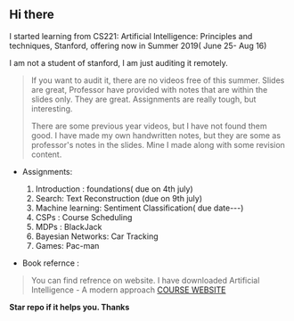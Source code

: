 ## Hi there
I started learning from CS221:  Artificial Intelligence: Principles and techniques, Stanford, offering now in Summer 2019( June 25- Aug 16)

I am not a student of stanford, I am just auditing it remotely.

> If you want to audit it, there are no videos free of this summer. Slides are great, Professor have provided with notes that are within the slides only. They are great. Assignments are really tough, but interesting.
>
>There are some previous year videos, but I have not found them good.
> I have made my own handwritten notes, but they are some as professor's notes in the slides. Mine I made along with some revision content.


- Assignments: 
    1. Introduction :  foundations( due on 4th july)
    2. Search:         Text Reconstruction (due on 9th july)
    3. Machine learning: Sentiment Classification( due date---)
    4. CSPs : Course Scheduling
    5. MDPs : BlackJack
    6. Bayesian Networks: Car Tracking
    7. Games:  Pac-man

- Book refernce :
>You can find refrence on website. I have downloaded Artificial Intelligence - A modern approach
[COURSE WEBSITE](http://web.stanford.edu/class/cs221/)

**Star repo if it helps you.
Thanks**

